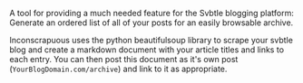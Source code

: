 A tool for providing a much needed feature for the Svbtle blogging platform:  Generate an ordered list of all of your posts for an easily browsable archive.

Inconscrapuous uses the python beautifulsoup library to scrape your svbtle blog and create a markdown document with your article titles and links to each entry.  You can then post this document as it's own post (`YourBlogDomain.com/archive`) and link to it as appropriate. 

